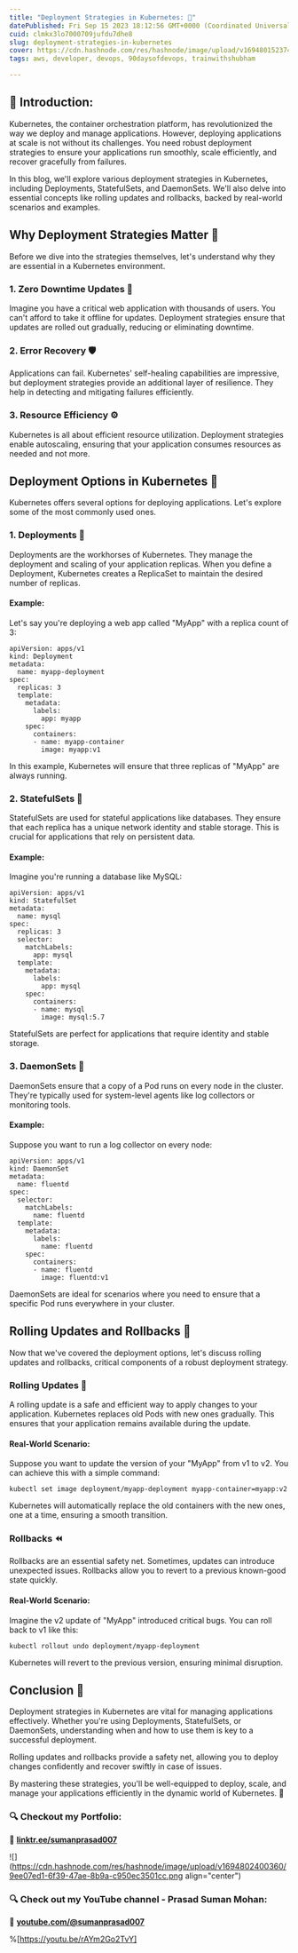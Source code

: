 ```yaml
---
title: "Deployment Strategies in Kubernetes: 🚀"
datePublished: Fri Sep 15 2023 18:12:56 GMT+0000 (Coordinated Universal Time)
cuid: clmkx3lo7000709jufdu7dhe8
slug: deployment-strategies-in-kubernetes
cover: https://cdn.hashnode.com/res/hashnode/image/upload/v1694801523745/c07cfff7-7739-4548-bf92-524548bd9424.gif
tags: aws, developer, devops, 90daysofdevops, trainwithshubham

---
```


## **📍** Introduction:

Kubernetes, the container orchestration platform, has revolutionized the way we deploy and manage applications. However, deploying applications at scale is not without its challenges. You need robust deployment strategies to ensure your applications run smoothly, scale efficiently, and recover gracefully from failures.

In this blog, we'll explore various deployment strategies in Kubernetes, including Deployments, StatefulSets, and DaemonSets. We'll also delve into essential concepts like rolling updates and rollbacks, backed by real-world scenarios and examples.

## **Why Deployment Strategies Matter 🤔**

Before we dive into the strategies themselves, let's understand why they are essential in a Kubernetes environment.

### **1\. Zero Downtime Updates 🔄**

Imagine you have a critical web application with thousands of users. You can't afford to take it offline for updates. Deployment strategies ensure that updates are rolled out gradually, reducing or eliminating downtime.

### **2\. Error Recovery 🛡️**

Applications can fail. Kubernetes' self-healing capabilities are impressive, but deployment strategies provide an additional layer of resilience. They help in detecting and mitigating failures efficiently.

### **3\. Resource Efficiency ⚙️**

Kubernetes is all about efficient resource utilization. Deployment strategies enable autoscaling, ensuring that your application consumes resources as needed and not more.

## **Deployment Options in Kubernetes 🚢**

Kubernetes offers several options for deploying applications. Let's explore some of the most commonly used ones.

### **1\. Deployments 🚀**

Deployments are the workhorses of Kubernetes. They manage the deployment and scaling of your application replicas. When you define a Deployment, Kubernetes creates a ReplicaSet to maintain the desired number of replicas.

#### Example:

Let's say you're deploying a web app called "MyApp" with a replica count of 3:

```plaintext
apiVersion: apps/v1
kind: Deployment
metadata:
  name: myapp-deployment
spec:
  replicas: 3
  template:
    metadata:
      labels:
        app: myapp
    spec:
      containers:
      - name: myapp-container
        image: myapp:v1
```

In this example, Kubernetes will ensure that three replicas of "MyApp" are always running.

### **2\. StatefulSets 🏰**

StatefulSets are used for stateful applications like databases. They ensure that each replica has a unique network identity and stable storage. This is crucial for applications that rely on persistent data.

#### Example:

Imagine you're running a database like MySQL:

```plaintext
apiVersion: apps/v1
kind: StatefulSet
metadata:
  name: mysql
spec:
  replicas: 3
  selector:
    matchLabels:
      app: mysql
  template:
    metadata:
      labels:
        app: mysql
    spec:
      containers:
      - name: mysql
        image: mysql:5.7
```

StatefulSets are perfect for applications that require identity and stable storage.

### **3\. DaemonSets 🐍**

DaemonSets ensure that a copy of a Pod runs on every node in the cluster. They're typically used for system-level agents like log collectors or monitoring tools.

#### Example:

Suppose you want to run a log collector on every node:

```plaintext
apiVersion: apps/v1
kind: DaemonSet
metadata:
  name: fluentd
spec:
  selector:
    matchLabels:
      name: fluentd
  template:
    metadata:
      labels:
        name: fluentd
    spec:
      containers:
      - name: fluentd
        image: fluentd:v1
```

DaemonSets are ideal for scenarios where you need to ensure that a specific Pod runs everywhere in your cluster.

## **Rolling Updates and Rollbacks 🔄**

Now that we've covered the deployment options, let's discuss rolling updates and rollbacks, critical components of a robust deployment strategy.

### **Rolling Updates 🔀**

A rolling update is a safe and efficient way to apply changes to your application. Kubernetes replaces old Pods with new ones gradually. This ensures that your application remains available during the update.

#### Real-World Scenario:

Suppose you want to update the version of your "MyApp" from v1 to v2. You can achieve this with a simple command:

```plaintext
kubectl set image deployment/myapp-deployment myapp-container=myapp:v2
```

Kubernetes will automatically replace the old containers with the new ones, one at a time, ensuring a smooth transition.

### **Rollbacks ⏪**

Rollbacks are an essential safety net. Sometimes, updates can introduce unexpected issues. Rollbacks allow you to revert to a previous known-good state quickly.

#### Real-World Scenario:

Imagine the v2 update of "MyApp" introduced critical bugs. You can roll back to v1 like this:

```plaintext
kubectl rollout undo deployment/myapp-deployment
```

Kubernetes will revert to the previous version, ensuring minimal disruption.

## **Conclusion 🎉**

Deployment strategies in Kubernetes are vital for managing applications effectively. Whether you're using Deployments, StatefulSets, or DaemonSets, understanding when and how to use them is key to a successful deployment.

Rolling updates and rollbacks provide a safety net, allowing you to deploy changes confidently and recover swiftly in case of issues.

By mastering these strategies, you'll be well-equipped to deploy, scale, and manage your applications efficiently in the dynamic world of Kubernetes. 🚀

### **🔍 Checkout my Portfolio:**

**🔗** [**linktr.ee/sumanprasad007**](http://linktr.ee/sumanprasad007)

![](https://cdn.hashnode.com/res/hashnode/image/upload/v1694802400360/9ee07ed1-6f39-47ae-8b9a-c950ec3501cc.png align="center")

### **🔍 Check out my YouTube channel - Prasad Suman Mohan:**

🔗 [**youtube.com/@sumanprasad007**](http://youtube.com/@sumanprasad007)

%[https://youtu.be/rAYm2Go2TvY]